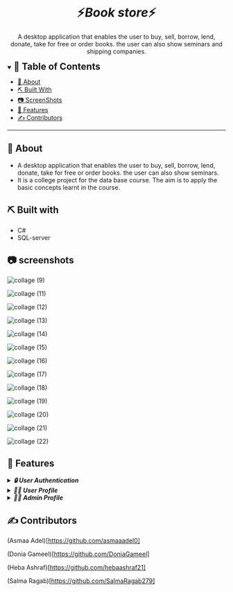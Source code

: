 <div align="center">
    <h1 align='center'>⚡️<i>Book store</i>⚡️</h1>
    <p>A desktop application that enables the user to buy, sell, borrow, lend, donate, take for free or order books. the user can also show seminars and shipping companies.</p>
</div>

<details open="open">
<summary>
<h2 style="display:inline">📝 Table of Contents</h2>
</summary>

- [📑 About](#about)
- [⛏️ Built With](#built-with)
- [📷 ScreenShots](#screenshots)
- [📂 Features](#features)
- [✍️ Contributors](#contributors)


</details>

---

## 📑 About <a name = "about"></a>

- A desktop application that enables the user to buy, sell, borrow, lend, donate, take for free or order books. the user can also show seminars.
- It is a college project for the data base course. The aim is to apply the basic concepts learnt in the course.


## ⛏️ Built with <a name = "built-with"></a>

- C#
- SQL-server


## 📷 screenshots <a name = "screenshots"></a>

![collage (9)](https://user-images.githubusercontent.com/90224487/215482017-7d4cf3da-6ee8-4bad-8a81-7ae257f30864.jpg)

![collage (11)](https://user-images.githubusercontent.com/90224487/215483597-dbf1620f-bed1-4b7e-b203-4eef3e22719a.jpg)

![collage (12)](https://user-images.githubusercontent.com/90224487/215484288-6f4fed8b-e9c5-4488-aaf1-b9f543d77d76.jpg)

![collage (13)](https://user-images.githubusercontent.com/90224487/215484709-c31582a1-10a2-40ef-94a1-ef04e5faa00e.jpg)

![collage (14)](https://user-images.githubusercontent.com/90224487/215485151-9fb36b14-2937-4c9a-8682-4b150ff30d94.jpg)

![collage (15)](https://user-images.githubusercontent.com/90224487/215486836-d1599df8-0058-4303-8cad-9a9823a59cfd.jpg)

![collage (16)](https://user-images.githubusercontent.com/90224487/215487238-850c8a73-d3cc-4a7b-9718-f436b015195a.jpg)

![collage (17)](https://user-images.githubusercontent.com/90224487/215487628-22537665-6db2-4c9c-ad6f-498a34354524.jpg)

![collage (18)](https://user-images.githubusercontent.com/90224487/215488009-4273b4c0-3712-4c64-bcce-6e4342cc0870.jpg)

![collage (19)](https://user-images.githubusercontent.com/90224487/215488585-8aebb59b-679b-4550-baf2-e4ab60772de4.jpg)

![collage (20)](https://user-images.githubusercontent.com/90224487/215488990-ecf26201-41be-48df-9584-c65d5a552224.jpg)

![collage (21)](https://user-images.githubusercontent.com/90224487/215490556-c14a85d5-5392-42e4-92f6-2f83395bcb0d.jpg)

![collage (22)](https://user-images.githubusercontent.com/90224487/215491188-7cf4eef5-b981-4e79-97d7-f8b223d661c3.jpg)



## 📂 Features <a name = "features"></a>

<details>
<summary>
<h4 style="display:inline">
<strong><em>🔒 User Authentication</em></strong></h4>
</summary>

- Sign up
- Login in
- Change password  
</details>

<details>
<summary>
<h4 style="display:inline">
<strong><em> 🙍‍♂️ User Profile </em></strong></h4>
</summary>

- Sell books
- Lend books
- Donate books
- Order unavailable books
- Buy books
- Borrow books
- Take books for free
- Show his/her orders
- Show seminars
- Show shipping companies
- Logout
    
</details>

<details>
<summary>
<h4 style="display:inline">
<strong><em> 🙍‍♂️ Admin Profile </em></strong></h4>
</summary>

- Login
- Add/Delete shipping companies
- Add/Delete seminars
- Add admins
- Change password
    
</details>



## ✍️ Contributors <a name = "contributors"></a>

(Asmaa Adel)[https://github.com/asmaaadel0]

(Donia Gameel)[https://github.com/DoniaGameel]

(Heba Ashraf)[https://github.com/hebaashraf21]

(Salma Ragab)[https://github.com/SalmaRagab279]
